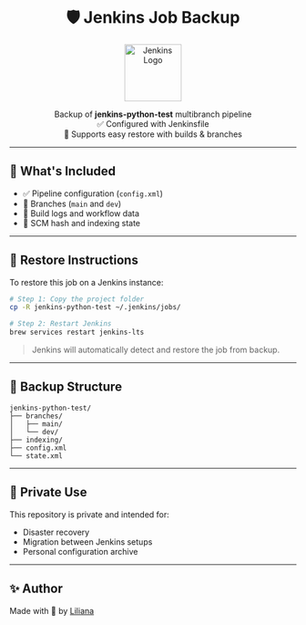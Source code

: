 
<h1 align="center">🛡 Jenkins Job Backup</h1>

<p align="center">
  <img src="https://www.jenkins.io/images/logos/jenkins/jenkins.png" width="100" alt="Jenkins Logo"/>
</p>

<p align="center">
  Backup of <strong>jenkins-python-test</strong> multibranch pipeline<br/>
  ✅ Configured with Jenkinsfile<br/>
  🔄 Supports easy restore with builds & branches<br/>
</p>

---

## 🧾 What's Included

- ✅ Pipeline configuration (`config.xml`)
- 🌱 Branches (`main` and `dev`)
- 🧪 Build logs and workflow data
- 🔐 SCM hash and indexing state

---

## 🔄 Restore Instructions

To restore this job on a Jenkins instance:

```bash
# Step 1: Copy the project folder
cp -R jenkins-python-test ~/.jenkins/jobs/

# Step 2: Restart Jenkins
brew services restart jenkins-lts
```

> Jenkins will automatically detect and restore the job from backup.

---

## 📁 Backup Structure

```
jenkins-python-test/
├── branches/
│   ├── main/
│   └── dev/
├── indexing/
├── config.xml
└── state.xml
```

---

## 🔐 Private Use

This repository is private and intended for:

- Disaster recovery
- Migration between Jenkins setups
- Personal configuration archive

---

## ✨ Author

Made with 💚 by [Liliana](https://github.com/LilianaKor)
